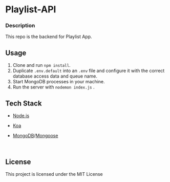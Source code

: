 # Playlist-API

### Description

This repo is the backend for Playlist App.

## Usage

1. Clone and run `npm install`.
2. Duplicate `.env.default` into an `.env` file and configure it with the correct database access data and queue name.
3. Start MongoDB processes in your machine.
4. Run the server with `nodemon index.js` .

## Tech Stack

- [Node.js](https://nodejs.org/)
- [Koa](http://koajs.com/)
- [MongoDB](https://www.mongodb.com/)/[Mongoose](http://mongoosejs.com/)

  ​

## License

This project is licensed under the MIT License

